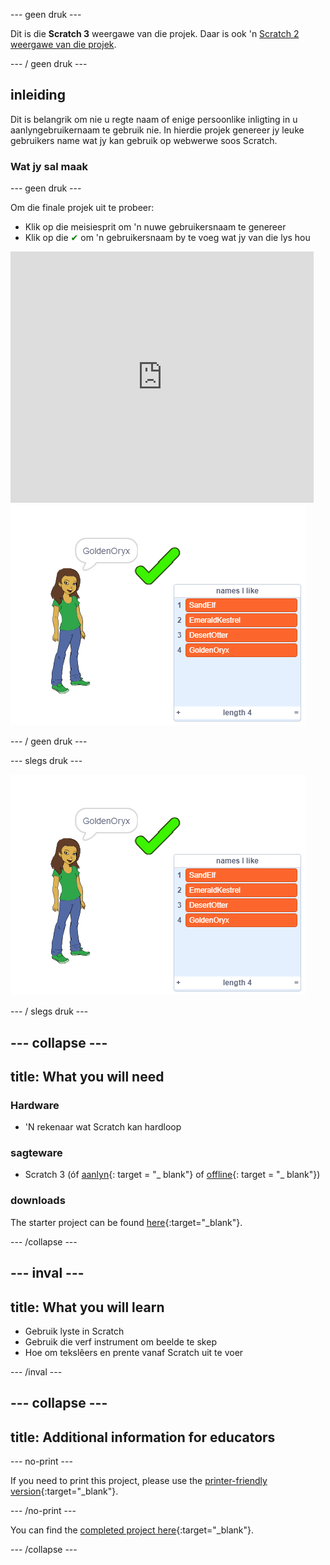 \--- geen druk \---

Dit is die **Scratch 3** weergawe van die projek. Daar is ook 'n [Scratch 2 weergawe van die projek](https://projects.raspberrypi.org/en/projects/username-generator-scratch2).

\--- / geen druk \---

## inleiding

Dit is belangrik om nie u regte naam of enige persoonlike inligting in u aanlyngebruikernaam te gebruik nie. In hierdie projek genereer jy leuke gebruikers name wat jy kan gebruik op webwerwe soos Scratch.

### Wat jy sal maak

\--- geen druk \---

Om die finale projek uit te probeer:

- Klik op die meisiesprit om 'n nuwe gebruikersnaam te genereer
- Klik op die <span style="color: green;">✔</span> om 'n gebruikersnaam by te voeg wat jy van die lys hou

<div class="scratch-preview">
  <iframe allowtransparency="true" width="485" height="402" src="https://scratch.mit.edu/projects/embed/292974184/?autostart=false" frameborder="0" scrolling="no"></iframe>
  <img src="images/usernames-final.png">
</div>

\--- / geen druk \---

\--- slegs druk \---

![voltooi projek](images/usernames-final.png)

\--- / slegs druk \---

## \--- collapse \---

## title: What you will need

### Hardware

- 'N rekenaar wat Scratch kan hardloop

### sagteware

- Scratch 3 (óf [aanlyn](http://rpf.io/scratchon){: target = "_ blank"} of [offline](http://rpf.io/scratchoff){: target = "_ blank"})

### downloads

The starter project can be found [here](http://rpf.io/p/en/username-generator-go){:target="_blank"}.

\--- /collapse \---

## \--- inval \---

## title: What you will learn

- Gebruik lyste in Scratch
- Gebruik die verf instrument om beelde te skep
- Hoe om tekslêers en prente vanaf Scratch uit te voer

\--- /inval \---

## \--- collapse \---

## title: Additional information for educators

\--- no-print \---

If you need to print this project, please use the [printer-friendly version](https://projects.raspberrypi.org/en/projects/username-generator/print){:target="_blank"}.

\--- /no-print \---

You can find the [completed project here](http://rpf.io/p/en/username-generator-get){:target="_blank"}.

\--- /collapse \---
